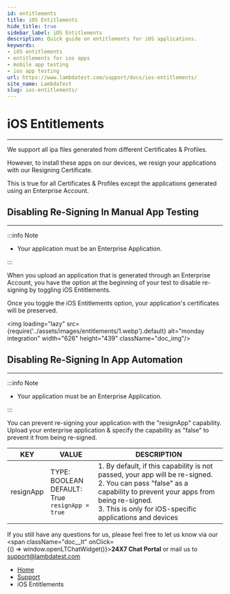 ```yaml
---
id: entitlements
title: iOS Entitlements
hide_title: true
sidebar_label: iOS Entitlements
description: Quick guide on entitlements for iOS applications.
keywords:
- iOS entitlements
- entitlements for ios apps
- mobile app testing
- ios app testing
url: https://www.lambdatest.com/support/docs/ios-entitlements/
site_name: LambdaTest
slug: ios-entitlements/
---
```

<script type="application/ld+json"
      dangerouslySetInnerHTML={{ __html: JSON.stringify({
       "@context": "https://schema.org",
        "@type": "BreadcrumbList",
        "itemListElement": [{
          "@type": "ListItem",
          "position": 1,
          "name": "Home",
          "item": "https://www.lambdatest.com"
        },{
          "@type": "ListItem",
          "position": 2,
          "name": "Support",
          "item": "https://www.lambdatest.com/support/docs/"
        },{
          "@type": "ListItem",
          "position": 3,
          "name": "iOS Entitlements",
          "item": "https://www.lambdatest.com/support/docs/ios-entitlements"
        }]
      })
    }}
></script>

# iOS Entitlements
***
We support all ipa files generated from different Certificates & Profiles.

However, to install these apps on our devices, we resign your applications with our Resigning Certificate.

This is true for all Certificates & Profiles except the applications generated using an Enterprise Account.

## Disabling Re-Signing In Manual App Testing
***

:::info Note

- Your application must be an Enterprise Application.

:::

When you upload an application that is generated through an Enterprise Account, you have the option at the beginning of your test to disable re-signing by toggling iOS Entitlements.

Once you toggle the iOS Entitlements option, your application's certificates will be preserved.

<img loading="lazy" src={require('../assets/images/entitlements/1.webp').default} alt="monday integration" width="626" height="439" className="doc_img"/>


## Disabling Re-Signing In App Automation
***

:::info Note

- Your application must be an Enterprise Application.

:::

You can prevent re-signing your application with the "resignApp" capability. Upload your enterprise application & specify the capability as "false" to prevent it from being re-signed.

KEY|VALUE|DESCRIPTION
--|--|--
| resignApp            | TYPE: BOOLEAN <br/> DEFAULT: True <br/> `resignApp = true` | 1. By default, if this capability is not passed, your app will be re-signed.<br/> 2. You can pass "false" as a capability to prevent your apps from being re-signed.<br/> 3. This is only for iOS-specific applications and devices |
>
If you still have any questions for us, please feel free to let us know via our <span className="doc__lt" onClick={() => window.openLTChatWidget()}>**24X7 Chat Portal**</span> or mail us to support@lambdatest.com

<nav aria-label="breadcrumbs">
  <ul className="breadcrumbs">
    <li className="breadcrumbs__item">
      <a className="breadcrumbs__link" href="https://www.lambdatest.com">
        Home
      </a>
    </li>
    <li className="breadcrumbs__item">
      <a className="breadcrumbs__link" target="_self" href="https://www.lambdatest.com/support/docs/">
        Support
      </a>
    </li>
    <li className="breadcrumbs__item breadcrumbs__item--active">
      <span className="breadcrumbs__link">
        iOS Entitlements
      </span>
    </li>
  </ul>
</nav>




